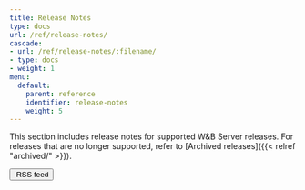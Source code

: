 ```yaml
---
title: Release Notes
type: docs
url: /ref/release-notes/
cascade:
- url: /ref/release-notes/:filename/
- type: docs
- weight: 1
menu:
  default:
    parent: reference
    identifier: release-notes
    weight: 5
---
```


This section includes release notes for supported W&B Server releases. For releases that are no longer supported, refer to [Archived releases]({{< relref "archived/" >}}).

<a href="/ref/release-notes/index.xml"><button class="btn btn-primary mb-4 feedback--answer"><i class="fa-sharp fa-regular fa-square-rss" alt="RSS icon"></i>&nbsp;RSS feed</button></a>
